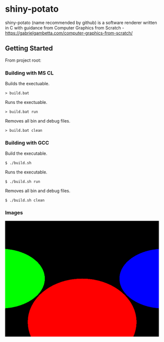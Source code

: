 # shiny-potato
shiny-potato (name recommended by github) is a software renderer written in C with guidance from Computer Graphics from Scratch - https://gabrielgambetta.com/computer-graphics-from-scratch/

## Getting Started

From project root:

### Building with MS CL

Builds the exectuable.
```shell
> build.bat
```

Runs the exectuable.
```shell
> build.bat run
```

Removes all bin and debug files.
```shell
> build.bat clean
```

### Building with GCC

Build the executable.
```shell
$ ./build.sh
```

Runs the executable.
```shell
$ ./build.sh run
```

Removes all bin and debug files.
```shell
$ ./build.sh clean
```

### Images

![alt text][part-1-basic-raytracing]

[part-1-basic-raytracing]: https://github.com/derrickevans/shiny-potato/blob/master/images/part_1_basic_raytracing.png "Part 1 - Basic Raytacing"
